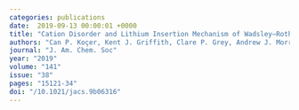 ```yaml
---
categories: publications
date:  2019-09-13 00:00:01 +0000
title: "Cation Disorder and Lithium Insertion Mechanism of Wadsley–Roth Crystallographic Shear Phases from First Principles"
authors: "Can P. Koçer, Kent J. Griffith, Clare P. Grey, Andrew J. Morris"
journal: "J. Am. Chem. Soc"
year: "2019"
volume: "141"
issue: "38"
pages: "15121-34"
doi: "/10.1021/jacs.9b06316"
---
```

